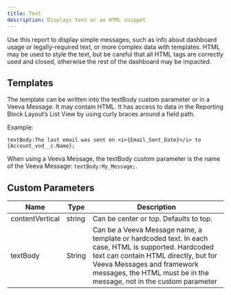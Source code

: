 ```yaml
---
title: Text
description: Displays text or an HTML snippet
---
```


Use this report to display simple messages, such as info about dashboard usage or legally-required text, or more complex data with templates. HTML may be used to style the text, but be careful that all HTML tags are correctly used and closed, otherwise the rest of the dashboard may be impacted.

## Templates

The template can be written into the textBody custom parameter or in a Veeva Message. It may contain HTML. It has access to data in the Reporting Block Layout’s List View by using curly braces around a field path.

Example:

`textBody:The last email was sent on <i>{Email_Sent_Date}</i> to {Account_vod__c.Name};`

When using a Veeva Message, the textBody custom parameter is the name of the Veeva Message: `textBody:My_Message;`.

## Custom Parameters

| Name                | Type   | Description |
|---------------------|--------|-------------|
| contentVertical     | string | Can be center or top. Defaults to top. |
| textBody            | String | Can be a Veeva Message name, a template or hardcoded text. In each case, HTML is supported. Hardcoded text can contain HTML directly, but for Veeva Messages and framework messages, the HTML must be in the message, not in the custom parameter |

